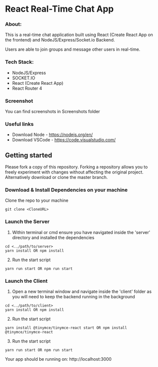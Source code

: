 # React Real-Time Chat App


### About:

This is a real-time chat application built using React (Create React App on the frontend) and NodeJS/Express/Socket.io Backend.

Users are able to join groups and message other users in real-time.

### Tech Stack:

* NodeJS/Express
* SOCKET.IO
* React (Create React App)
* React Router 4

### Screenshot
You can find screenshots in Screenshots folder
<!--
<p align="center">
<h5>New User-1 Joining</h5>
    <img style="height:200px;width:200px;" src="https://drive.google.com/file/d/1PFXxcfpBQpU_S0KajGGl_qUoy7k0_gJF/view?usp=share_link">  
</p>-->






### Useful links

* Download Node - https://nodejs.org/en/
* Download VSCode - https://code.visualstudio.com/

## Getting started

Please fork a copy of this repository. Forking a repository allows you to freely experiment with changes without affecting the original project. Alternatively download or clone the master branch.

### Download & Install Dependencies on your machine 

Clone the repo to your machine 

```
git clone <CloneURL>
```

### Launch the Server

1)	Within terminal or cmd ensure you have navigated inside the 'server' directory and installed the dependencies

```
cd <../path/to/server> 
yarn install OR npm install
```

2) Run the start script

``` 
yarn run start OR npm run start
```

### Launch the Client

1) Open a new terminal window and navigate inside the 'client' folder as you will need to keep the backend running in the background

```
cd <../path/to/client> 
yarn install OR npm install
```

2) Run the start script

``` 
yarn install @tinymce/tinymce-react start OR npm install @tinymce/tinymce-react
```

3) Run the start script

``` 
yarn run start OR npm run start
```


Your app should be running on: http://localhost:3000
